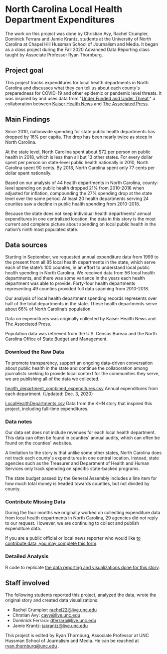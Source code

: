# North Carolina Local Health Department Expenditures

The work on this project was done by Christian Avy, Rachel Crumpler, Dominick Ferrara and Jamie Krantz, students at the University of North Carolina at Chapel Hill Hussman School of Journalism and Media. It began as a class project during the Fall 2020 Advanced Data Reporting class taught by Associate Professor Ryan Thornburg.

## Project goal

This project tracks expenditures for local health departments in North Carolina and discusses what they can tell us about each county's preparedness for COVID-19 and other epidemic or pandemic level threats. It was inspired by and uses data from "[Under Funded and Under Threat](https://github.com/khnews/2020-underfunded-under-threat-data)," a collaboration between [Kaiser Health News](https://khn.org/about-us/) and [The Associated Press](https://www.ap.org/about/news-values-and-principles/).

## Main Findings
Since 2010, nationwide spending for state public health departments has dropped by 16% per capita. The drop has been nearly twice as steep in North Carolina. 
 
At the state level, North Carolina spent about $72 per person on public health in 2018, which is less than all but 13 other states. For every dollar spent per person on state-level public health nationally in 2010, North Carolina spent 90 cents. By 2018, North Carolina spent only 77 cents per dollar spent nationally.

Based on our analysis of 44 health departments in North Carolina, county-level spending on public health dropped 21% from 2010-2018 when adjusted for inflation, compounding the 27% spending drop at the state level over the same period. At least 20 health departments serving 24 counties saw a decline in public health spending from 2010-2018.

Because the state does not keep individual health departments’ annual expenditures in one centralized location, the data in this story is the most current and complete picture about spending on local public health in the nation’s ninth most populated state.


## Data sources
Starting in September, we requested annual expenditure data from 1999 to the present from all 85 local health departments in the state, which serve each of the state’s 100 counties, in an effort to understand local public health spending in North Carolina. We received data from 56 local health departments, and there was some variance in the years each health department was able to provide. Forty-four health departments representing 49 counties provided full data spanning from 2010-2018.
 
Our analysis of local health department spending records represents over half of the total departments in the state. These health departments serve about 66% of North Carolina’s population.

Data on expenditures was originally collected by Kaiser Health News and The Associated Press.

Population data was retrieved from the U.S. Census Bureau and the North Carolina Office of State Budget and Management.


### Download the Raw Data
To promote transparency, support an ongoing data-driven conversation about public health in the state and continue the collaboration among journalists seeking to provide local context for the communities they serve, we are publishing all of the data we collected. 

[health_department_combined_expenditures.csv](https://github.com/carolinadatadesk/NC-Public-Health-Data/blob/master/data/handmade/health_department_combined_expenditures.csv)
  Annual expenditures from each department. (Updated: Dec. 3, 2020)
  
[LocalHealthDepartments.csv](https://github.com/carolinadatadesk/NC-Public-Health-Data/blob/master/data/handmade/LocalHealthDepartments.csv)
    Data from the KHN story that inspired this project, including full-time expenditures.


### Data notes

Our data set does not include revenues for each local health department. This data can often be found in counties' annual audits, which can often be found on the counties' websites.

A limitation to the story is that unlike some other states, North Carolina does not track each county's expenditures in one central location. Instead, state agencies such as the Treasurer and Department of Health and Human Services only track spending on specific state-backed programs. 

The state budget passed by the General Assembly includes a line item for how much total money is headed towards counties, but not divided by county.

### Contribute Missing Data
During the four months we originally worked on collecting expenditure data from local health departments in North Carolina, 29 agencies did not reply to our request. However, we are continuing to collect and publish expenditure data.

If you are a public official or local news reporter who would like [to contribute data, you may complete this form](https://forms.gle/7uXxZhSKpYcp5CAX6).

### Detailed Analysis
R code to replicate [the data reporting and visualizations done for this story](https://carolinadatadesk.github.io/NC-Public-Health-Data/).

## Staff involved
The following students reported this project, analyzed the data, wrote the original story and created data visualizations:

* Rachel Crumpler: rachel22@live.unc.edu
* Chrstian Avy: cavy@live.unc.edu
* Dominick Ferrara: dferrara@live.unc.edu
* Jamie Krantz: jakrantz@live.unc.edu

This project is edited by Ryan Thornburg, Associate Professor at UNC Hussman School of Journalism and Media. He can be reached at ryan.thornburg@unc.edu . 
